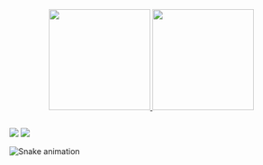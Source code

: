 
<div align="center">
  <a href="https://github.com/VitorConselles">
  <img height="180em" src="https://github-readme-stats.vercel.app/api?username=VitorConselles&show_icons=true&theme=dracula&include_all_commits=true&count_private=true"/>
  <img height="180em" src="https://github-readme-stats.vercel.app/api/top-langs/?username=VitorConselles&layout=compact&langs_count=7&theme=dracula"/>
</div>

  ##
 
<div> 
  <a href = "mailto:vitorhugoc.correia@gmail.com"><img src="https://img.shields.io/badge/-Gmail-%23333?style=for-the-badge&logo=gmail&logoColor=white" target="_blank"></a>
  <a href="https://www.linkedin.com/in/vitor-hugo-conselles-897456148" target="_blank"><img src="https://img.shields.io/badge/-LinkedIn-%230077B5?style=for-the-badge&logo=linkedin&logoColor=white" target="_blank"></a> 
 
  ![Snake animation](https://github.com/VitorConselles/VitorConselles/blob/output/github-contribution-grid-snake.svg)
 
</div>
